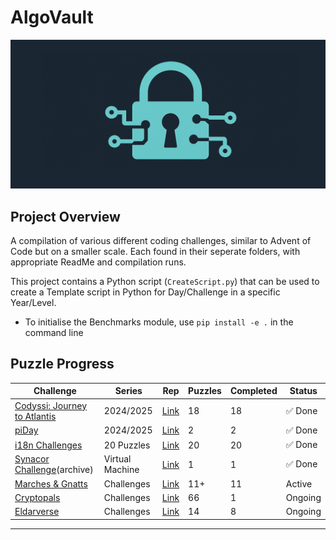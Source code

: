 # AlgoVault
![alt text](<algo vault.png>)
## Project Overview
A compilation of various different coding challenges, similar to Advent of Code but on a smaller scale. Each found in their seperate folders, with appropriate ReadMe and compilation runs.

This project contains a Python script (`CreateScript.py`) that can be used to create a Template script in Python for Day/Challenge in a specific Year/Level.

* To initialise the Benchmarks module, use `pip install -e .` in the command line

## Puzzle Progress

| Challenge                   | Series    | Rep | Puzzles | Completed | Status    |
|-----------------------------|-----------|--------|---------|-----------|-----------|
| [Codyssi: Journey to Atlantis](https://www.codyssi.com/challenge_set_2?)| 2024/2025 | [Link](/Codyssi)   | 18      | 18        | ✅ Done  |
| [piDay](https://ivanr3d.com/projects/pi/)             | 2024/2025 | [Link](/pi)   | 2       | 2         | ✅ Done  |
| [i18n Challenges](https://i18n-puzzles.com/)             | 20 Puzzles| [Link](/i18n)   | 20      | 20        | ✅ Done  |
| [Synacor Challenge](https://github.com/Aneurysm9/vm_challenge/tree/main)(archive)      | Virtual Machine | [Link](/synacor) | 1       | 1         | ✅ Done  |
| [Marches & Gnatts](https://www.cryptopals.com/)      | Challenges | [Link](/MNG) | 11+       | 11         | Active  |
| [Cryptopals](https://mng.quest/)      | Challenges | [Link](https://github.com/abbasmoosajee07/cryptopals) | 66       | 1         | Ongoing  |
| [Eldarverse](https://www.eldarverse.com/)      | Challenges | [Link](/eldarverse/sep_25/) | 14       | 8         | Ongoing  |
-------------

